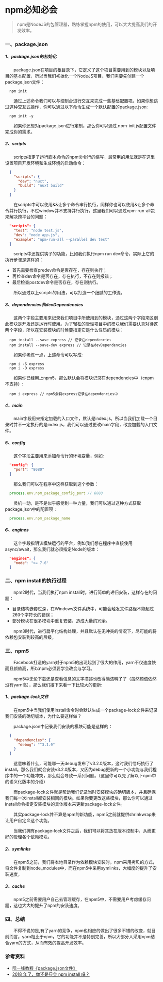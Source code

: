 # npm必知必会

> npm是NodeJS的包管理器，熟练掌握npm的使用，可以大大提高我们的开发效率。

### 一、package.json


##### 1、package.json的初始化

&emsp;&emsp;package.json在项目的根目录下，它定义了这个项目需要用到的模块以及项目的基本配置，所以当我们初始化一个NodeJS项目，我们需要先创建一个package.json文件：

```
  npm init
```

&emsp;&emsp;通过上述命令我们可以与控制台进行交互来完成一些基础配置项。如果你想跳过这种交互式操作，你可以通过以下命令生成一个默认配置的package.json:

```
  npm init -y
```

&emsp;&emsp;如果你还想对package.json进行定制，那么你可以通过.npm-init.js配置文件完成你的需求。

##### 2、scripts

&emsp;&emsp;scripts指定了运行脚本命令的npm命令行的缩写，最常用的用法就是在这里设置项目开发环境和生成环境的启动命令：

```json
  {
    "scripts": {
      "dev": "nuxt",
      "build": "nuxt build"
    }
  }
```

&emsp;&emsp;在scripts中可以使用&&让多个命令串行执行，同样你也可以使用&让多个命令并行执行，不过window并不支持并行执行，这里我们可以通过npm-run-all包来解决跨平台的问题：

```json
  "scripts": {
    "test": "node test.js",
    "dev": "node app.js",
    "example": "npm-run-all --parallel dev test"
  }
```

&emsp;&emsp;scripts中还提供钩子的功能，比如我们执行npm run dev命令，实际上它的执行步骤是这样的：

- 首先需要检查predev命令是否存在，存在则执行；
- 再检查dev命令是否存在，存在执行，不存在则报错；
- 最后检查postdev命令是否存在，存在则执行。

&emsp;&emsp;所以通过以上scripts的用法，可以打造一个细腻的工作流。

##### 3、dependencies和devDependencies

&emsp;&emsp;这两个字段主要用来记录我们项目中所使用到的模块，通过这两个字段来区别此模块是开发还是运行时使用。为了轻松的管理项目中的模块我们需要认真对待这两个字段，所以在安装模块的时候要指定它是什么性质的模块：

```
  npm install --save express // 记录在dependencies
  npm install --save-dev express // 记录在devDependencies
```

&emsp;&emsp;如果你老练一点，上述命令可以写成:

```
  npm i -S express
  npm i -D express
```

&emsp;&emsp;如果你已经用上npm5，那么默认会将模块记录在dependencies中（cnpm不支持）:

```
  npm i express // npm5会将express记录在dependencies中
```

##### 4、main

&emsp;&emsp;main字段用来指定加载的入口文件，默认是index.js，所以当我们加载一个目录时并不一定执行的是index.js，我们可以通过更改main字段，改变加载的入口文件。

##### 5、config

&emsp;&emsp;这个字段主要用来添加命令行的环境变量，例如:

```json
  "config": {
    "port": "8080"
  }
```

&emsp;&emsp;那么我们可以在程序中这样获取到这个参数：

```JavaScript
  process.env.npm_package_config_port // 8080
```

&emsp;&emsp;灵机一动，是不是似乎感觉到一种力量，我们可以通过这种方式获取package.json中的配置项：

```JavaScript
  process.env.npm_package_name
```

##### 6、engines

&emsp;&emsp;这个字段指明该模块运行的平台，例如我们想在程序中直接使用async/await，那么我们就必须指定Node的版本：

```json
  "engines": {
    "node": ">= 7.6"
  }
```

### 二、npm install的执行过程

&emsp;&emsp;npm2时代，当我们执行npm install时，进行简单的递归安装，这样存在的问题：

- 目录结构嵌套过深，在Windows文件系统中，可能会触发文件路径不能超过260个字符长的错误；
- 部分模块在很多模块中重复安装，造成大量的冗余。

&emsp;&emsp;npm3时代，进行扁平化结构处理，并且默认在无冲突的情况下，尽可能的将依赖包安装到较高的层级。

### 三、npm5

&emsp;&emsp;Facebook打造的yarn对于npm5的出现起到了很大的作用，yarn不仅速度快而且颜值高，所以npm必须要学会改变与学习。

&emsp;&emsp;npm5中无论下载还是查看信息的文字描述也改得简洁明了了（虽然颜值依然没有yarn高），那么我们接下来看一下比较大的更新:

##### 1、package-lock文件

&emsp;&emsp;在npm5中当我们使用install命令时会默认生成一个package-lock文件来记录我们安装的确切版本，为什么要这样做？

&emsp;&emsp;package.json中记录我们安装的模块可能是这样的：

```json
  {
    "dependencies": {
      "debug": "^3.1.0"
    }
  }
```

&emsp;&emsp;这意味着什么，可能哪一天debug发布了v3.2.0版本，这时我们恰巧执行了install，那么我们就会安装v3.2.0版本，又因为debug更新的一个小功能与我们程序中的一个功能冲突，那么就会导致一系列问题。（这里你可以先了解以下npm中的语义化版本的介绍）

&emsp;&emsp;而package-lock文件就是帮助我们记录当时安装模块的确切版本，并且确保我们每一次install都安装相同的模块。如果你要更改这些模块，那么你可以通过install命令指定安装模块的具体版本来更新package-lock文件。

&emsp;&emsp;其实package-lock并不算是npm的新功能，npm5之前就提供shrinkwrap来让用户自定义这个功能。

&emsp;&emsp;当我们拥有package-lock文件之后，我们可以将其放在版本控制中，从而更好的管理各个依赖模块。

##### 2、symlinks

&emsp;&emsp;在npm5之前，我们将本地目录作为依赖模块安装时，npm采用拷贝的方式，将文件复制到node_modules中，而在npm5中采用symlinks，大幅度的提升了安装速度。

##### 3、cache

&emsp;&emsp;npm5之前需要用户自己去管理缓存，在npm5中，不需要用户考虑缓存问题，这也大大的提升了npm的安装速度。

### 四、总结

&emsp;&emsp;不得不说的是,有了yarn的竞争，npm也相应的做出了很多不错的改变，就目前而言，yarn相比于npm，它的功能并不是特别完善，所以大部分人采用npm结合yarn的方式，从而有效的提高开发效率。


### 参考资料

- [阮一峰教程《package.json文件》](http://javascript.ruanyifeng.com/nodejs/packagejson.html#toc1)
- [2018 年了，你还是只会 npm install 吗？](https://juejin.im/post/5ab3f77df265da2392364341)